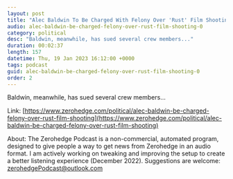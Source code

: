 ```yaml
---
layout: post
title: "Alec Baldwin To Be Charged With Felony Over 'Rust' Film Shooting"
audio: alec-baldwin-be-charged-felony-over-rust-film-shooting-0
category: political
desc: "Baldwin, meanwhile, has sued several crew members..."
duration: 00:02:37
length: 157
datetime: Thu, 19 Jan 2023 16:12:00 +0000
tags: podcast
guid: alec-baldwin-be-charged-felony-over-rust-film-shooting-0
order: 2
---
```

Baldwin, meanwhile, has sued several crew members...

Link: [https://www.zerohedge.com/political/alec-baldwin-be-charged-felony-over-rust-film-shooting](https://www.zerohedge.com/political/alec-baldwin-be-charged-felony-over-rust-film-shooting)

About: The Zerohedge Podcast is a non-commercial, automated program, designed to give people a way to get news from Zerohedge in an audio format.  I am actively working on tweaking and improving the setup to create a better listening experience (December 2022).  Suggestions are welcome: [zerohedgePodcast@outlook.com](mailto:zerohedgePodcast@outlook.com)